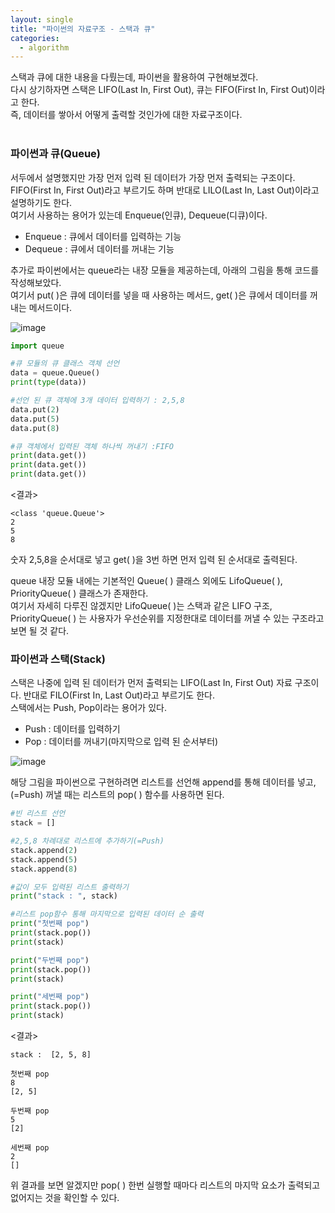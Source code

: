 ```yaml
---
layout: single
title: "파이썬의 자료구조 - 스택과 큐"
categories:
  - algorithm
---
```


스택과 큐에 대한 내용을 다뤘는데, 파이썬을 활용하여 구현해보겠다. <br>
다시 상기하자면 스택은 LIFO(Last In, First Out), 큐는 FIFO(First In, First Out)이라고 한다. <br>
즉, 데이터를 쌓아서 어떻게 출력할 것인가에 대한 자료구조이다. <br> <br>


### 파이썬과 큐(Queue)
서두에서 설명했지만 가장 먼저 입력 된 데이터가 가장 먼저 출력되는 구조이다. <br>
FIFO(First In, First Out)라고 부르기도 하며 반대로 LILO(Last In, Last Out)이라고 설명하기도 한다. <br>
여기서 사용하는 용어가 있는데 Enqueue(인큐), Dequeue(디큐)이다. <br>
- Enqueue : 큐에서 데이터를 입력하는 기능
- Dequeue : 큐에서 데이터를 꺼내는 기능

추가로 파이썬에서는 queue라는 내장 모듈을 제공하는데, 아래의 그림을 통해 코드를 작성해보았다. <br>
여기서 put( )은 큐에 데이터를 넣을 때 사용하는 메서드, get( )은 큐에서 데이터를 꺼내는 메서드이다. <br>

![image](https://user-images.githubusercontent.com/81789003/200168741-088cf9f0-d9e7-4975-b7f8-ccd532b7df54.png)


```python
import queue

#큐 모듈의 큐 클래스 객체 선언
data = queue.Queue()
print(type(data))

#선언 된 큐 객체에 3개 데이터 입력하기 : 2,5,8
data.put(2)
data.put(5)
data.put(8)

#큐 객체에서 입력된 객체 하나씩 꺼내기 :FIFO
print(data.get())
print(data.get())
print(data.get())
```

<결과>
```
<class 'queue.Queue'>
2
5
8
```

숫자 2,5,8을 순서대로 넣고 get( )을 3번 하면 먼저 입력 된 순서대로 출력된다. <br>

 queue 내장 모듈 내에는 기본적인 Queue( ) 클래스 외에도 LifoQueue( ), PriorityQueue( ) 클래스가 존재한다. <br>
 여기서 자세히 다루진 않겠지만 LifoQueue( )는 스택과 같은 LIFO 구조, PriorityQueue( ) 는 사용자가 우선순위를 지정한대로 데이터를 꺼낼 수 있는 구조라고 보면 될 것 같다. <br>

 
### 파이썬과 스택(Stack)
스택은 나중에 입력 된 데이터가 먼저 출력되는 LIFO(Last In, First Out) 자료 구조이다. 반대로 FILO(First In, Last Out)라고 부르기도 한다. <br>
스택에서는 Push, Pop이라는 용어가 있다. <br>
- Push : 데이터를 입력하기
- Pop : 데이터를 꺼내기(마지막으로 입력 된 순서부터)

![image](https://user-images.githubusercontent.com/81789003/200168751-2f6cc02e-8b8d-4b54-bfba-2e3ddb0f3dc0.png)


해당 그림을 파이썬으로 구현하려면 리스트를 선언해 append를 통해 데이터를 넣고,(=Push) 꺼낼 때는 리스트의 pop( ) 함수를 사용하면 된다. <br>

```python
#빈 리스트 선언
stack = []

#2,5,8 차례대로 리스트에 추가하기(=Push)
stack.append(2)
stack.append(5)
stack.append(8)

#값이 모두 입력된 리스트 출력하기
print("stack : ", stack)

#리스트 pop함수 통해 마지막으로 입력된 데이터 순 출력
print("첫번째 pop")
print(stack.pop())
print(stack)

print("두번째 pop")
print(stack.pop())
print(stack)

print("세번째 pop")
print(stack.pop())
print(stack)
```

<결과>
```
stack :  [2, 5, 8]

첫번째 pop
8
[2, 5]

두번째 pop
5
[2]

세번째 pop
2
[]
```

위 결과를 보면 알겠지만 pop( ) 한번 실행할 때마다 리스트의 마지막 요소가 출력되고 없어지는 것을 확인할 수 있다.

